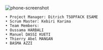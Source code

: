 <img src="https://i.ibb.co/Qb0cf3W/phone-screenshot.png" alt="phone-screenshot" border="0">


    • Project Manager: Ditrich TSOPFACK ESAME
    • Scrum Master: Kebiri Karima
    • Team Members:
    • Oussama HARBALI
    • Manuel DASSI KUETI
    • Thierry Abel MANGAN
    • BASMA AZZI